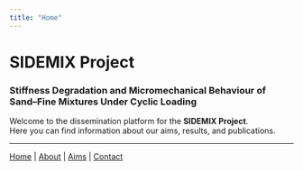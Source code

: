 ```yaml
---
title: "Home"
---
```


# SIDEMIX Project  
### Stiffness Degradation and Micromechanical Behaviour of Sand–Fine Mixtures Under Cyclic Loading

Welcome to the dissemination platform for the **SIDEMIX Project**.  
Here you can find information about our aims, results, and publications.

---

[Home](/sidemix/) | [About](/sidemix/about.md) | [Aims](/sidemix/aims.md) | [Contact](/sidemix/contact.md)
